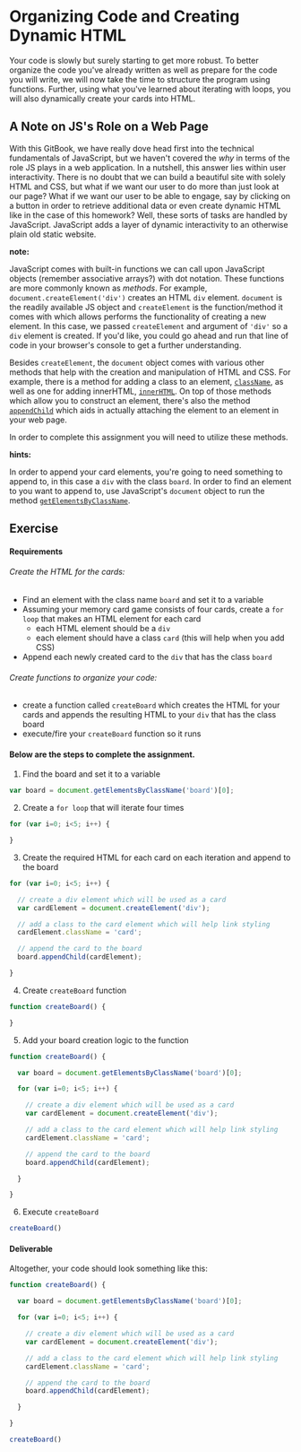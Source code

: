 # Organizing Code and Creating Dynamic HTML

Your code is slowly but surely starting to get more robust. To better organize the code you've already written as well as prepare for the code you will write, we will now take the time to structure the program using functions. Further, using what you've learned about iterating with loops, you will also dynamically create your cards into HTML.

## A Note on JS's Role on a Web Page

With this GitBook, we have really dove head first into the technical fundamentals of JavaScript, but we haven't covered the _why_ in terms of the role JS plays in a web application. In a nutshell, this answer lies within user interactivity. There is no doubt that we can build a beautiful site with solely HTML and CSS, but what if we want our user to do more than just look at our page? What if we want our user to be able to engage, say by clicking on a button in order to retrieve additional data or even create dynamic HTML like in the case of this homework? Well, these sorts of tasks are handled by JavaScript. JavaScript adds a layer of dynamic interactivity to an otherwise plain old static website.

**note:**

JavaScript comes with built-in functions we can call upon JavaScript objects (remember associative arrays?) with dot notation. These functions are more commonly known as _methods_. For example, `document.createElement('div')` creates an HTML `div` element. `document` is the readily available JS object and `createElement` is the function/method it comes with which allows performs the functionality of creating a new element. In this case, we passed `createElement` and argument of `'div'` so a `div` element is created. If you'd like, you could go ahead and run that line of code in your browser's console to get a further understanding.

Besides `createElement`, the `document` object comes with various other methods that help with the creation and manipulation of HTML and CSS. For example, there is a method for adding a class to an element, [`className`](http://www.w3schools.com/jsref/prop_html_classname.asp), as well as one for adding innerHTML, [`innerHTML`](http://www.w3schools.com/jsref/prop_html_innerhtml.asp). On top of those methods which allow you to construct an element, there's also the method [`appendChild`](http://www.w3schools.com/jsref/met_node_appendchild.asp) which aids in actually attaching the element to an element in your web page.

In order to complete this assignment you will need to utilize these methods.

**hints:**

In order to append your card elements, you're going to need something to append to, in this case a `div` with the class `board`. In order to find an element to you want to append to, use JavaScript's `document` object to run the method [`getElementsByClassName`](http://www.w3schools.com/jsref/met_document_getelementsbyclassname.asp).

## Exercise

#### Requirements

###### Create the HTML for the cards:

- Find an element with the class name `board` and set it to a variable
- Assuming your memory card game consists of four cards, create a `for loop` that makes an HTML element for each card
  - each HTML element should be a `div`
  - each element should have a class `card` (this will help when you add CSS)
- Append each newly created card to the `div` that has the class `board`

###### Create functions to organize your code:

- create a function called `createBoard` which creates the HTML for your cards and appends the resulting HTML to your `div` that has the class board
- execute/fire your `createBoard` function so it runs

#### Below are the steps to complete the assignment.

1) Find the board and set it to a variable

```js
var board = document.getElementsByClassName('board')[0];
```

2) Create a `for loop` that will iterate four times

```js
for (var i=0; i<5; i++) {

}
```

3) Create the required HTML for each card on each iteration and append to the board

```js
for (var i=0; i<5; i++) {

  // create a div element which will be used as a card
  var cardElement = document.createElement('div');

  // add a class to the card element which will help link styling
  cardElement.className = 'card';

  // append the card to the board
  board.appendChild(cardElement);

}
```

4) Create `createBoard` function

```js
function createBoard() {

}
```

5) Add your board creation logic to the function

```js
function createBoard() {

  var board = document.getElementsByClassName('board')[0];

  for (var i=0; i<5; i++) {

    // create a div element which will be used as a card
    var cardElement = document.createElement('div');

    // add a class to the card element which will help link styling
    cardElement.className = 'card';

    // append the card to the board
    board.appendChild(cardElement);

  }

}
```

6) Execute `createBoard`

```js
createBoard()
```

#### Deliverable

Altogether, your code should look something like this:

```js
function createBoard() {

  var board = document.getElementsByClassName('board')[0];

  for (var i=0; i<5; i++) {

    // create a div element which will be used as a card
    var cardElement = document.createElement('div');

    // add a class to the card element which will help link styling
    cardElement.className = 'card';

    // append the card to the board
    board.appendChild(cardElement);

  }

}

createBoard()
```